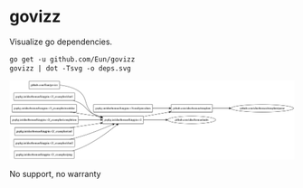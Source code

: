 # govizz
Visualize go dependencies.

```
go get -u github.com/Eun/govizz
govizz | dot -Tsvg -o deps.svg
```


![](sample.png)

No support, no warranty

